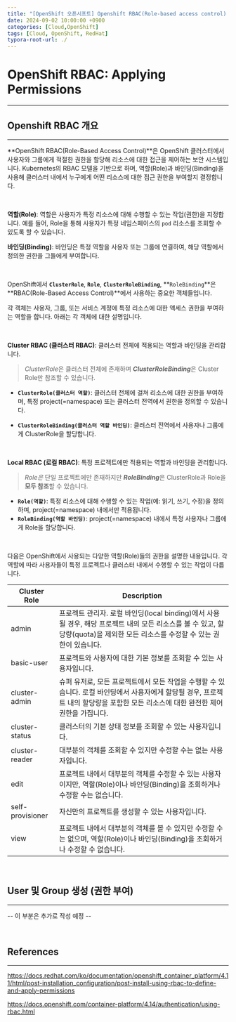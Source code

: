 ```yaml
---
title: "[OpenShift 오픈시프트] Openshift RBAC(Role-based access control) / 권한 설정"
date: 2024-09-02 10:00:00 +0900
categories: [Cloud,OpenShift]
tags: [Cloud, OpenShift, RedHat]
typora-root-url: ./
---
```




# **OpenShift RBAC: Applying Permissions**

---

## **Openshift RBAC 개요**

---



**OpenShift RBAC(Role-Based Access Control)**은 OpenShift 클러스터에서 사용자와 그룹에게 적절한 권한을 할당해 리소스에 대한 접근을 제어하는 보안 시스템입니다. Kubernetes의 RBAC 모델을 기반으로 하며, 역할(Role)과 바인딩(Binding)을 사용해 클러스터 내에서 누구에게 어떤 리소스에 대한 접근 권한을 부여할지 결정합니다.

<br/>

**역할(Role)**: 역할은 사용자가 특정 리소스에 대해 수행할 수 있는 작업(권한)을 지정합니다. 예를 들어, Role을 통해 사용자가 특정 네임스페이스의 `pod` 리소스를 조회할 수 있도록 할 수 있습니다.

**바인딩(Binding)**: 바인딩은 특정 역할을 사용자 또는 그룹에 연결하여, 해당 역할에서 정의한 권한을 그들에게 부여합니다.

<br/>

OpenShift에서 **`ClusterRole`**, **`Role`**, **`ClusterRoleBinding`**, **`RoleBinding`**은 **RBAC(Role-Based Access Control)**에서 사용하는 중요한 객체들입니다. 

각 객체는 사용자, 그룹, 또는 서비스 계정에 특정 리소스에 대한 액세스 권한을 부여하는 역할을 합니다. 아래는 각 객체에 대한 설명입니다.

<br/>

**Cluster RBAC (클러스터 RBAC)**: 클러스터 전체에 적용되는 역할과 바인딩을 관리합니다.

>  *ClusterRole*은 클러스터 전체에 존재하며 ***ClusterRoleBinding***은 Cluster Role만 참조할 수 있습니다.

- **`ClusterRole(클러스터 역할)`**: 클러스터 전체에 걸쳐 리소스에 대한 권한을 부여하며, 특정 project(=namespace) 또는 클러스터 전역에서 권한을 정의할 수 있습니다.

- **`ClusterRoleBinding(클러스터 역할 바인딩)`**:  클러스터 전역에서 사용자나 그룹에게 ClusterRole을 할당합니다.



<br/>

**Local RBAC (로컬 RBAC)**: 특정 프로젝트에만 적용되는 역할과 바인딩을 관리합니다.

> *Role은* 단일 프로젝트에만 존재하지만 ***RoleBinding***은 ClusterRole과 Role을 **모두 참조**할 수 있습니다.

- **`Role(역할)`**: 특정 리소스에 대해 수행할 수 있는 작업(예: 읽기, 쓰기, 수정)을 정의하며, project(=namespace) 내에서만 적용됩니다.
- **`RoleBinding(역할 바인딩)`**:  project(=namespace) 내에서 특정 사용자나 그룹에게 Role을 할당합니다.



<br/>

다음은 OpenShift에서 사용되는 다양한 역할(Role)들의 권한을 설명한 내용입니다. 각 역할에 따라 사용자들이 특정 프로젝트나 클러스터 내에서 수행할 수 있는 작업이 다릅니다.

| Cluster Role     | Description                                                  |
| ---------------- | ------------------------------------------------------------ |
| admin            | 프로젝트 관리자. 로컬 바인딩(local binding)에서  사용될 경우, 해당 프로젝트 내의 모든 리소스를 볼 수 있고, 할당량(quota)을 제외한 모든 리소스를 수정할 수 있는 권한이 있습니다. |
| basic-user       | 프로젝트와 사용자에 대한 기본 정보를 조회할 수 있는  사용자입니다. |
| cluster-admin    | 슈퍼 유저로, 모든 프로젝트에서 모든 작업을 수행할 수  있습니다. 로컬 바인딩에서 사용자에게 할당될 경우, 프로젝트 내의 할당량을 포함한 모든 리소스에 대한 완전한 제어 권한을 가집니다. |
| cluster-status   | 클러스터의 기본 상태 정보를 조회할 수 있는 사용자입니다.     |
| cluster-reader   | 대부분의 객체를 조회할 수 있지만 수정할 수는 없는  사용자입니다. |
| edit             | 프로젝트 내에서 대부분의 객체를 수정할 수 있는 사용자이지만,  역할(Role)이나 바인딩(Binding)을 조회하거나 수정할 수는 없습니다. |
| self-provisioner | 자신만의 프로젝트를 생성할 수 있는 사용자입니다.             |
| view             | 프로젝트 내에서 대부분의 객체를 볼 수 있지만 수정할 수는  없으며, 역할(Role)이나 바인딩(Binding)을 조회하거나 수정할 수 없습니다. |

<br/>

## **User 및 Group 생성 (권한 부여)**

---

-- 이 부분은 추가로 작성 예정 --

<br/>

## **References**

---

<https://docs.redhat.com/ko/documentation/openshift_container_platform/4.11/html/post-installation_configuration/post-install-using-rbac-to-define-and-apply-permissions>

<https://docs.openshift.com/container-platform/4.14/authentication/using-rbac.html>

<br/>

<br/>
